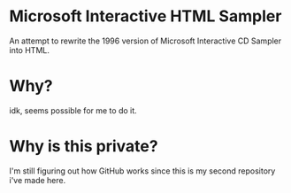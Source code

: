 # Microsoft Interactive HTML Sampler
An attempt to rewrite the 1996 version of Microsoft Interactive CD Sampler into HTML.

# Why?
idk, seems possible for me to do it.

# Why is this private?
I'm still figuring out how GitHub works since this is my second repository i've made here.
